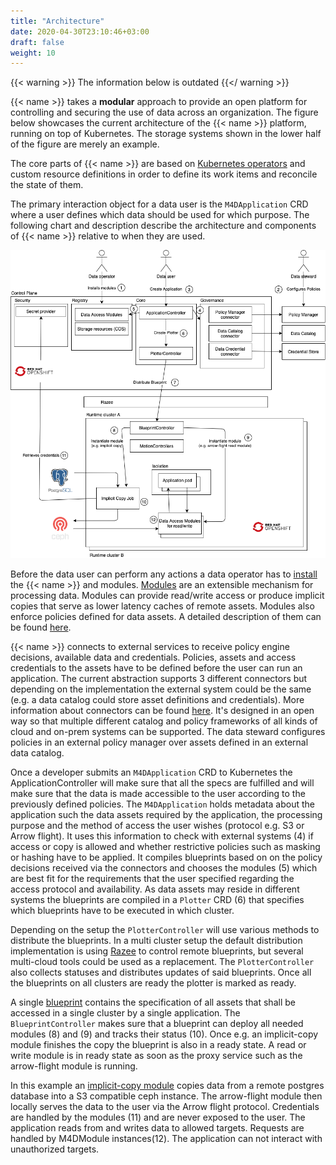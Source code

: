 ```yaml
---
title: "Architecture"
date: 2020-04-30T23:10:46+03:00
draft: false
weight: 10
---
```


{{< warning >}}
The information below is outdated
{{</ warning >}}

{{< name >}} takes a **modular** approach to provide an open platform for controlling
 and securing the use of data across an organization. The figure below showcases the
  current architecture of the {{< name >}} platform, running on top of Kubernetes. 
 The storage systems shown in the lower half of the figure are merely an example.

The core parts of {{< name >}} are based on [Kubernetes operators](https://www.openshift.com/learn/topics/operators) 
 and custom resource definitions in order to define its work items and reconcile the state of
 them.

The primary interaction object for a data user is the `M4DApplication` CRD where a user defines which
data should be used for which purpose. The following chart and description describe the architecture and components of
{{< name >}} relative to when they are used.

![Architecture](workflow_multicluster.png)

Before the data user can perform any actions a data operator has to [install](../../setup/quickstart) the {{< name >}} and modules. 
[Modules](../modules) are an extensible mechanism for processing data.
Modules can provide read/write access or produce implicit copies that serve as lower latency caches of
remote assets. Modules also enforce policies defined for data assets. A detailed description of them can be found [here](../modules).

{{< name >}} connects to external services to receive policy engine decisions, available data and credentials.
Policies, assets and access credentials to the assets have to be defined before the user can run an application. The
current abstraction supports 3 different connectors but depending on the implementation the external system
could be the same (e.g. a data catalog could store asset definitions and credentials). More information about connectors
can be found [here](../connectors). It's designed in an open way so that multiple different catalog and policy frameworks
of all kinds of cloud and on-prem systems can be supported. The data steward configures policies in an external policy manager
over assets defined in an external data catalog.

Once a developer submits an `M4DApplication` CRD to Kubernetes the ApplicationController will make sure that all
the specs are fulfilled and will make sure that the data is made accessible to the user according to the
previously defined policies. The `M4DApplication` holds metadata about the application such the data assets required by the 
application, the processing purpose and the method of access the user wishes (protocol e.g. S3 or Arrow flight). 
It uses this information to check with external systems (4) if access or copy is allowed
and whether restrictive policies such as masking or hashing have to be applied. It compiles blueprints based on
on the policy decisions received via the connectors and chooses the modules (5) which are best fit for the requirements that the user 
specified regarding the access protocol and availability.
As data assets may reside in different systems the 
blueprints are compiled in a `Plotter` CRD (6) that specifies which blueprints have to be executed in which cluster.

Depending on the setup the `PlotterController` will use various methods to distribute the blueprints. In a multi cluster
setup the default distribution implementation is using [Razee](http://razee.io) to control remote blueprints, but several multi-cloud tools
could be used as a replacement.
The `PlotterController` also collects statuses and distributes
updates of said blueprints. Once all the blueprints on all clusters are ready the plotter is marked as ready.

A single [blueprint](../../reference/api/generated/app/#k8s-api-github-com-ibm-the-mesh-for-data-manager-apis-app-v1alpha1-blueprint) contains the specification of all assets that shall be accessed in a single cluster by a single application.
The `BlueprintController` makes sure that a blueprint can deploy all needed modules (8) and (9) and tracks their
status (10). Once e.g. an implicit-copy module finishes the copy the blueprint is also in a ready state.
A read or write module is in ready state as soon as the proxy service such as the arrow-flight module is running. 

In this example an [implicit-copy module](../../reference/components/ddc) copies data from a remote postgres database into a S3 compatible ceph instance.
The arrow-flight module then locally serves the data to the user via the Arrow flight protocol. Credentials are handled
by the modules (11) and are never exposed to the user. The application reads from and writes data to allowed targets. 
Requests are handled by M4DModule instances(12). The application can not interact with unauthorized targets.
